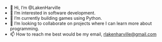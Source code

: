 - 👋 Hi, I’m @LakenHarville
- 👀 I’m interested in software development.
- 🌱 I’m currently building games using Python.
- 💞️ I’m looking to collaborate on projects where I can learn more about programming.
- 📫 How to reach me best would be my email, rlakenharville@gmail.com

<!---
LakenHarville/LakenHarville is a ✨ special ✨ repository because its `README.md` (this file) appears on your GitHub profile.
You can click the Preview link to take a look at your changes.
--->
